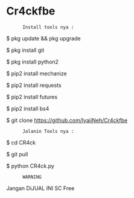 # Cr4ckfbe

          Install tools nya :


   $ pkg update && pkg upgrade

   $ pkg install git

   $ pkg install python2

   $ pip2 install mechanize

   $ pip2 install requests

   $ pip2 install futures

   $ pip2 install bs4

   $ git clone https://github.com/IyaiiNeh/Cr4ckfbe
     
          Jalanin Tools nya :

   $ cd CR4ck

   $ git pull

   $ python CR4ck.py


          WARNING

Jangan DiJUAL INI SC Free
